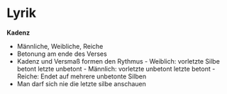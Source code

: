 # Lyrik

**Kadenz**

- Männliche, Weibliche, Reiche
- Betonung am ende des Verses
- Kadenz und Versmaß formen den Rythmus - Weiblich: vorletzte Silbe betont letzte unbetont - Männlich: vorletzte unbetont letzte betont - Reiche: Endet auf mehrere unbetonte Silben
- Man darf sich nie die letzte silbe anschauen
